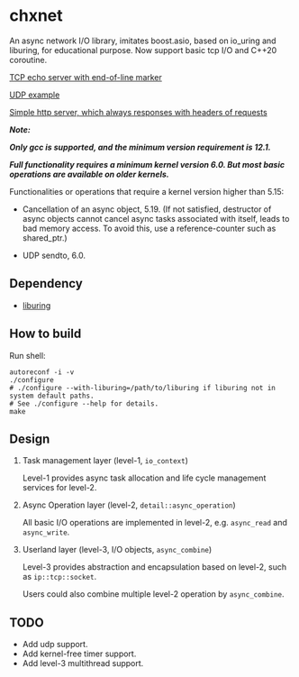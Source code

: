 # chxnet

An async network I/O library, imitates boost.asio, based on io_uring and liburing, for educational purpose. Now support basic tcp I/O and C++20 coroutine.

[TCP echo server with end-of-line marker](https://github.com/ChromoXYX/chxnet/blob/main/exec/echo.cpp)

[UDP example](https://github.com/ChromoXYX/chxnet/blob/main/exec/udp.cpp)

[Simple http server, which always responses with headers of requests](https://github.com/ChromoXYX/chxnet/blob/main/exec/ktimer.cpp)

***Note:***

***Only gcc is supported, and the minimum version requirement is 12.1.***

***Full functionality requires a minimum kernel version 6.0. But most basic operations are available on older kernels.***

Functionalities or operations that require a kernel version higher than 5.15:

- Cancellation of an async object, 5.19. (If not satisfied, destructor of async objects cannot cancel async tasks associated with itself, leads to bad memory access. To avoid this, use a reference-counter such as shared_ptr.)

- UDP sendto, 6.0.

## Dependency

- [liburing](https://github.com/axboe/liburing)

## How to build

Run shell:

```shell
autoreconf -i -v
./configure
# ./configure --with-liburing=/path/to/liburing if liburing not in system default paths.
# See ./configure --help for details.
make
```

## Design

1. Task management layer (level-1, `io_context`)

    Level-1 provides async task allocation and life cycle management services for level-2.

2. Async Operation layer (level-2, `detail::async_operation`)

    All basic I/O operations are implemented in level-2, e.g. `async_read` and `async_write`.

3. Userland layer (level-3, I/O objects, `async_combine`)
  
    Level-3 provides abstraction and encapsulation based on level-2, such as `ip::tcp::socket`.

    Users could also combine multiple level-2 operation by `async_combine`.

## TODO

- Add udp support.
- Add kernel-free timer support.
- Add level-3 multithread support.
